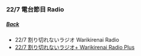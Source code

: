 ﻿### 22/7 電台節目 Radio
##### [Back](../../../readme.md)

- 22/7 割り切れないラジオ Warikirenai Radio
- [22/7 割り切れないラジオ+ Warikirenai Radio Plus](227Warikirenai_Radio_Plus/227Warikirenai_Radio_Plus_List.md)
